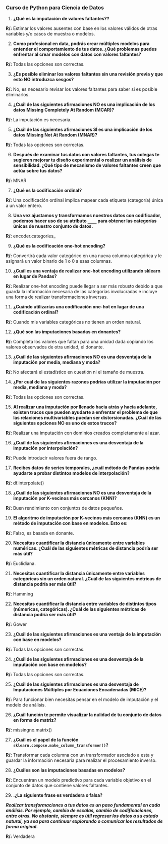 ### Curso de Python para Ciencia de Datos

1. **¿Qué es la imputación de valores faltantes??**

**R/:** Estimar los valores ausentes con base en los valores válidos de otras variables y/o casos de muestra o modelos.

2. **Como profesional en data, podrás crear múltiples modelos para entender el comportamiento de tus datos. ¿Qué problemas puedes enfrentar al crear modelos con datos con valores faltantes?**

**R/:** Todas las opciones son correctas.

3. **¿Es posible eliminar los valores faltantes sin una revisión previa y que esto NO introduzca sesgos?**

**R/:** No, es necesario revisar los valores faltantes para saber si es posible eliminarlos.

4. **¿Cuál de las siguientes afirmaciones NO es una implicación de los datos Missing Completely At Random (MCAR)?**

**R/:** La imputación es necesaria.

5. **¿Cuál de las siguientes afirmaciones SÍ es una implicación de los datos Missing Not At Random (MNAR)?**

**R/:** Todas las opciones son correctas.

6. **Después de examinar tus datos con valores faltantes, tus colegas te sugieren mejorar tu diseño experimental o realizar un análisis de sensibilidad. ¿Qué tipo de mecanismo de valores faltantes creen que actúa sobre tus datos?**

**R/:** MNAR

7. **¿Qué es la codificación ordinal?**

**R/:** Una codificación ordinal implica mapear cada etiqueta (categoría) única a un valor entero.

8. **Una vez ajustamos y transformamos nuestros datos con codificador, podemos hacer uso de su atributo `____` para obtener las categorías únicas de nuestro conjunto de datos.**

**R/:** encoder.categories_

9. **¿Qué es la codificación one-hot encoding?**

**R/:** Convertirá cada valor categórico en una nueva columna categórica y le asignará un valor binario de 1 o 0 a esas columnas.

10. **¿Cuál es una ventaja de realizar one-hot encoding utilizando sklearn en lugar de Pandas?**

**R/:** Realizar one-hot encoding puede llegar a ser más robusto debido a que guarda la información necesaria de las categorías involucradas e incluye una forma de realizar transformaciones inversas.

11. **¿Cuándo utilizarías una codificación one-hot en lugar de una codificación ordinal?**

**R/:** Cuando mis variables categóricas no tienen un orden natural.

12. **¿Qué son las imputaciones basadas en donantes?**

**R/:** Completa los valores que faltan para una unidad dada copiando los valores observados de otra unidad, el donante.

13. **¿Cuál de las siguientes afirmaciones NO es una desventaja de la imputación por media, mediana y moda?**

**R/:** No afectará el estadístico en cuestión ni el tamaño de muestra.

14. **¿Por cuál de las siguientes razones podrías utilizar la imputación por media, mediana y moda?**

**R/:** Todas las opciones son correctas.

15. **Al realizar una imputación por llenado hacia atrás y hacia adelante, existen trucos que pueden ayudarte a enfrentar el problema de que las relaciones multivariables puedan ser distorsionadas. ¿Cuál de las siguientes opciones NO es uno de estos trucos?**

**R/:** Realizar una imputación con dominios creados completamente al azar.

16. **¿Cuál de las siguientes afirmaciones es una desventaja de la imputación por interpolación?**

**R/:** Puede introducir valores fuera de rango.

17. **Recibes datos de series temporales, ¿cuál método de Pandas podría ayudarte a probar distintos modelos de interpolación?**

**R/:** df.interpolate()

18. **¿Cuál de las siguientes afirmaciones NO es una desventaja de la imputación por K-vecinos más cercanos (KNN)?**

**R/:** Buen rendimiento con conjuntos de datos pequeños.

19. **El algoritmo de imputación por K-vecinos más cercanos (KNN) es un método de imputación con base en modelos. Esto es:**

**R/:** Falso, es basada en donante.

20. **Necesitas cuantificar la distancia únicamente entre variables numéricas. ¿Cuál de las siguientes métricas de distancia podría ser más útil?**

**R/:** Euclidiana.

21. **Necesitas cuantificar la distancia únicamente entre variables categóricas sin un orden natural. ¿Cuál de las siguientes métricas de distancia podría ser más útil?**

**R/:** Hamming

22. **Necesitas cuantificar la distancia entre variables de distintos tipos (númericas, categóricas). ¿Cuál de las siguientes métricas de distancia podría ser más útil?**

**R/:** Gower

23. **¿Cuál de las siguientes afirmaciones es una ventaja de la imputación con base en modelos?**

**R/:** Todas las opciones son correctas.

24. **¿Cuál de las siguientes afirmaciones es una desventaja de la imputación con base en modelos?**

**R/:** Todas las opciones son correctas.

25. **¿Cuál de las siguientes afirmaciones es una desventaja de Imputaciones Múltiples por Ecuaciones Encadenadas (MICE)?**

**R/:** Para funcionar bien necesitas pensar en el modelo de imputación y el modelo de análisis.

26. **¿Cuál función te permite visualizar la nulidad de tu conjunto de datos en forma de matriz?**

**R/:** missingno.matrix()

27. **¿Cuál es el papel de la función `sklearn.compose.make_column_transformer()`?**

**R/:** Transformar cada columna con un transformador asociado a esta y guardar la información necesaria para realizar el procesamiento inverso.

28. **¿Cuáles son las imputaciones basadas en modelos?**

**R/:** Encuentran un modelo predictivo para cada variable objetivo en el conjunto de datos que contiene valores faltantes.

29. **.¿La siguiente frase es verdadera o falsa?**

***Realizar transformaciones a tus datos es un paso fundamental en cada análisis. Por ejemplo, cambio de escalas, cambio de codificaciones, entre otras. No obstante, siempre es útil regresar los datos a su estado natural, ya sea para continuar explorando o comunicar los resultados de forma original.***

**R/:** Verdadera